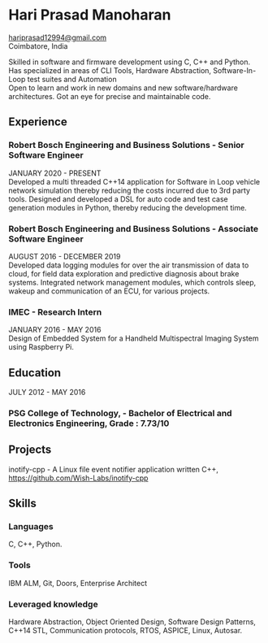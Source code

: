 # Hari Prasad Manoharan
hariprasad12994@gmail.com  
Coimbatore, India

Skilled in software and firmware development using C, C++ and Python. Has specialized in areas of CLI Tools, Hardware Abstraction, Software-In-Loop test suites and Automation  
Open to learn and work in new domains and new software/hardware architectures. Got an eye for precise and maintainable code.

## Experience

### Robert Bosch Engineering and Business Solutions - Senior Software Engineer
JANUARY 2020 - PRESENT  
Developed a multi threaded C++14 application for Software in Loop vehicle network simulation thereby reducing the costs incurred due to 3rd party tools.
Designed and developed a DSL for auto code and test case generation modules in Python, thereby reducing the development time.

### Robert Bosch Engineering and Business Solutions - Associate Software Engineer
AUGUST 2016 - DECEMBER 2019  
Developed data logging modules for over the air transmission of data to cloud, for field data exploration and predictive diagnosis about brake systems.
Integrated network management modules, which controls sleep, wakeup and communication of an ECU, for various projects.

### IMEC - Research Intern
JANUARY 2016 - MAY 2016  
Design of Embedded System for a Handheld Multispectral Imaging System using Raspberry Pi.

## Education
JULY  2012 - MAY 2016  
### PSG College of Technology, - Bachelor of Electrical and Electronics Engineering, Grade : 7.73/10

## Projects
inotify-cpp - A Linux file event notifier application written C++, https://github.com/Wish-Labs/inotify-cpp

## Skills
### Languages
C, C++, Python. 
### Tools
IBM ALM, Git, Doors, Enterprise Architect
### Leveraged knowledge
Hardware Abstraction, Object Oriented Design, Software Design Patterns, C++14 STL, Communication protocols, RTOS, ASPICE, Linux, Autosar.

